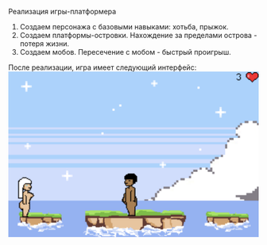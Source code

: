 Реализация игры-платформера

1. Создаем персонажа с базовыми навыками: хотьба, прыжок.
2. Создаем платформы-островки. Нахождение за пределами острова - потеря жизни.
3. Создаем мобов. Пересечение с мобом - быстрый проигрыш. 

После реализации, игра имеет следующий интерфейс:
![alt text](png/game.png)